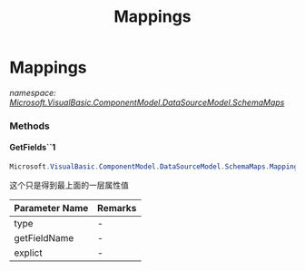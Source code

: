 ﻿---
title: Mappings
---

# Mappings
_namespace: [Microsoft.VisualBasic.ComponentModel.DataSourceModel.SchemaMaps](N-Microsoft.VisualBasic.ComponentModel.DataSourceModel.SchemaMaps.html)_



### Methods

#### GetFields``1
```csharp
Microsoft.VisualBasic.ComponentModel.DataSourceModel.SchemaMaps.Mappings.GetFields``1(System.Type,System.Func{``0,System.String},System.Boolean)
```
这个只是得到最上面的一层属性值

|Parameter Name|Remarks|
|--------------|-------|
|type|-|
|getFieldName|-|
|explict|-|





